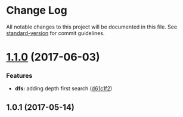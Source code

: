 # Change Log

All notable changes to this project will be documented in this file. See [standard-version](https://github.com/conventional-changelog/standard-version) for commit guidelines.

<a name="1.1.0"></a>
# [1.1.0](https://github.com/emkay/mkgraph/compare/v1.0.1...v1.1.0) (2017-06-03)


### Features

* **dfs:** adding depth first search ([d61c1f2](https://github.com/emkay/mkgraph/commit/d61c1f2))



<a name="1.0.1"></a>
## 1.0.1 (2017-05-14)
